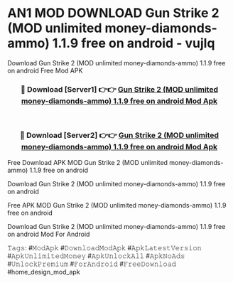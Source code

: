 # AN1 MOD DOWNLOAD Gun Strike 2 (MOD unlimited money-diamonds-ammo) 1.1.9 free on android - vujlq
Download Gun Strike 2 (MOD unlimited money-diamonds-ammo) 1.1.9 free on android Free Mod APK

<div align="center">
<h3>🔴 Download [Server1] 👉👉 <a href="https://apk-comot.site?title=Gun_Strike_2_(MOD_unlimited_money-diamonds-ammo)_1.1.9_free_on_android">Gun Strike 2 (MOD unlimited money-diamonds-ammo) 1.1.9 free on android Mod Apk</a></h3><br>

<h3>🔴 Download [Server2] 👉👉 <a href="https://apk-comot.site?title=Gun_Strike_2_(MOD_unlimited_money-diamonds-ammo)_1.1.9_free_on_android">Gun Strike 2 (MOD unlimited money-diamonds-ammo) 1.1.9 free on android Mod Apk</a></h3>
</div>


Free Download APK MOD Gun Strike 2 (MOD unlimited money-diamonds-ammo) 1.1.9 free on android

Download Gun Strike 2 (MOD unlimited money-diamonds-ammo) 1.1.9 free on android 

Free APK MOD Gun Strike 2 (MOD unlimited money-diamonds-ammo) 1.1.9 free on android 

Download Gun Strike 2 (MOD unlimited money-diamonds-ammo) 1.1.9 free on android Mod For Android

𝚃𝚊𝚐𝚜: #𝙼𝚘𝚍𝙰𝚙𝚔 #𝙳𝚘𝚠𝚗𝚕𝚘𝚊𝚍𝙼𝚘𝚍𝙰𝚙𝚔 #𝙰𝚙𝚔𝙻𝚊𝚝𝚎𝚜𝚝𝚅𝚎𝚛𝚜𝚒𝚘𝚗 #𝙰𝚙𝚔𝚄𝚗𝚕𝚒𝚖𝚒𝚝𝚎𝚍𝙼𝚘𝚗𝚎𝚢 #𝙰𝚙𝚔𝚄𝚗𝚕𝚘𝚌𝚔𝙰𝚕𝚕 #𝙰𝚙𝚔𝙽𝚘𝙰𝚍𝚜 #𝚄𝚗𝚕𝚘𝚌𝚔𝙿𝚛𝚎𝚖𝚒𝚞𝚖 #𝙵𝚘𝚛𝙰𝚗𝚍𝚛𝚘𝚒𝚍 #𝙵𝚛𝚎𝚎𝙳𝚘𝚠𝚗𝚕𝚘𝚊𝚍 #home_design_mod_apk
